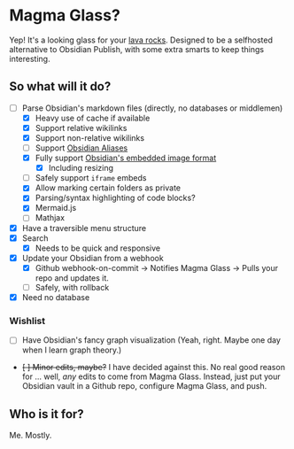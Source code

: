 # Magma Glass?
Yep! It's a looking glass for your [lava rocks](https://en.wikipedia.org/wiki/Obsidian). Designed to be a selfhosted alternative to Obsidian Publish, with some extra smarts to keep things interesting.

## So what will it do?
- [ ] Parse Obsidian's markdown files (directly, no databases or middlemen)
  - [x] Heavy use of cache if available
  - [x] Support relative wikilinks
  - [x] Support non-relative wikilinks
  - [ ] Support [Obsidian Aliases](https://help.obsidian.md/How+to/Add+aliases+to+note)
  - [x] Fully support [Obsidian's embedded image format](https://help.obsidian.md/How+to/Embed+files#Developer+notes)
    - [x] Including resizing
  - [ ] Safely support `iframe` embeds
  - [x] Allow marking certain folders as private
  - [x] Parsing/syntax highlighting of code blocks?
  - [x] Mermaid.js
  - [ ] Mathjax
- [x] Have a traversible menu structure
- [x] Search
  - [x] Needs to be quick and responsive
- [x] Update your Obsidian from a webhook
  - [x] Github webhook-on-commit -> Notifies Magma Glass -> Pulls your repo and updates it.
  - [ ] Safely, with rollback
- [x] Need no database

### Wishlist
- [ ] Have Obsidian's fancy graph visualization (Yeah, right. Maybe one day when I learn graph theory.)
- ~~[ ] Minor edits, maybe?~~ I have decided against this. No real good reason for ... well, _any_ edits to come from Magma Glass. Instead, just put your Obsidian vault in a Github repo, configure Magma Glass, and push.

## Who is it for?
Me. Mostly. 
